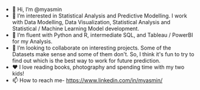 - 👋 Hi, I’m @myasmin
- 👀 I’m interested in Statistical Analysis and Predictive Modelling. I work with Data Modelling, Data Visualization, Statistical Analysis and Statistical / Machine Learning Model development.
- 🌱 I’m fluent with Python and R, intermediate SQL, and Tableau / PowerBI for my Analysis. 
- 💞️ I’m looking to collaborate on interesting projects. Some of the Datasets make sense and some of them don't. So, I think it's fun to try to find out which is the best way to work for future prediction.
- ❤️ I love reading books, photography and spending time with my two kids! 
- 📫 How to reach me- https://www.linkedin.com/in/myasmin/
